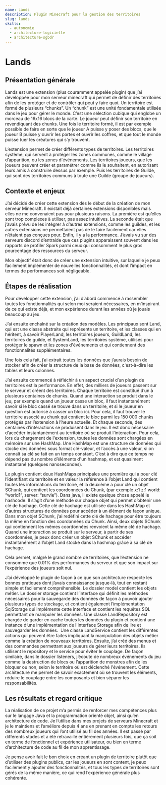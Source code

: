 ```yaml
---
name: Lands
description: Plugin Minecraft pour la gestion des territoires
slug: lands
skills:
  - autonomie
  - architecture-logicielle
  - architecture-sgbdr
---
```


# Lands

## Présentation générale

Lands est une extension (plus couramment appelée plugin) que j’ai développée pour mon serveur minecraft qui permet de définir des territoires afin de les protéger et de contrôler qui peut y faire quoi. Un territoire est formé de plusieurs “chunks”. Un “chunk” est une unité fondamentale utilisée dans le jeu pour gérer le monde. C’est une sélection cubique qui englobe un morceau de 16x16 blocs de la carte. Le joueur peut définir son territoire en revendiquant des chunks. Une fois le territoire formé, il est par exemple possible de faire en sorte que le joueur A puisse y poser des blocs, que le joueur B puisse y ouvrir les portes et ouvrir les coffres, et que tout le monde puisse tuer les créatures qui s’y trouvent.

L’extension permet de créer différents types de territoires. Les territoires système, qui servent à protéger les zones communes, comme le village d’apparition, ou les zones d'événements. Les territoires joueurs, que les joueurs peuvent créer et paramétrer comme ils le souhaitent, en autorisant leurs amis à construire dessus par exemple. Puis les territoires de Guilde, qui sont des territoires communs à toute une Guilde (groupe de joueurs).

## Contexte et enjeux

J’ai décidé de créer cette extension dès le début de la création de mon serveur Minecraft. Il existait déjà certaines extensions disponibles mais elles ne me convenaient pas pour plusieurs raisons. La première est qu’elles sont trop complexes à utiliser, pas assez intuitives. La seconde était que j’avais prévu de les intégrer à d’autres extensions, comme les guildes, et les autres extensions ne permettaient pas de le faire facilement car elles n’étaient pas conçues pour. Enfin, il y a la performance. J’avais vu sur des serveurs discord d’entraide que ces plugins apparaissent souvent dans les rapports de profiler Spark parmi ceux qui consomment le plus gros pourcentage des ressources du serveur.

Mon objectif était donc de créer une extension intuitive, sur laquelle je peux facilement implémenter de nouvelles fonctionnalités, et dont l’impact en termes de performances soit négligeable.

## Étapes de réalisation

Pour développer cette extension, j’ai d’abord commencé à rassembler toutes les fonctionnalités qui selon moi seraient nécessaires, en m’inspirant de ce qui existe déjà, et mon expérience durant les années où je jouais beaucoup au jeu.

J’ai ensuite enchaîné sur la création des modèles. Les principaux sont Land, qui est une classe abstraite qui représente un territoire, et les classes qui en héritent, à savoir PlayerLand, les territoires joueurs, GuildLand, les territoires de guilde, et SystemLand, les territoires système, utilisés pour protéger le spawn et les zones d'événements et qui contiennent des fonctionnalités supplémentaires.

Une fois cela fait, j’ai extrait toutes les données que j’aurais besoin de stocker afin de créer la structure de la base de données, c'est-à-dire les tables et leurs colonnes.

J’ai ensuite commencé à réfléchir à un aspect crucial d’un plugin de territoires est la performance. En effet, des milliers de joueurs passent sur le serveur et créent des territoires. Chaque territoire est constitué d’un à plusieurs centaines de chunks. Quand une interaction se produit dans le jeu, par exemple quand un joueur casse un bloc, il faut instantanément savoir si le bloc cassé se trouve dans un territoire, et si le joueur en question est autorisé à casser un bloc ici. Pour cela, il faut trouver le territoire associé au chunk qui contient le bloc parmi les 150 000 chunks protégés par l’extension à l’heure actuelle. Et chaque seconde, des centaines d’intéractions se produisent dans le jeu. Il est donc nécessaire d’accéder instantanément au territoire où se produit l'interaction. Pour cela, lors du chargement de l'extension, toutes les données sont chargées en mémoire sur une HashMap. Une HashMap est une structure de données qui stocke des données sous format clé-valeur, et l’accès à une valeur, si on connaît sa clé se fait en un temps constant. C’est à dire que ce temps ne dépend pas du nombre d’éléments d'un hashmap, et est quasiment instantané (quelques nanosecondes).

Le plugin contient deux HashMaps principales une première qui a pour clé l’identifiant du territoire et en valeur la référence à l’objet Land qui contient toutes les informations du territoire, et la deuxième a pour clé un objet SChunk, qui contient les coordonnées du Chunk, (par exemple x:1 z:1 world: “world1”, server: “survie”). Dans java, il existe quelque chose appelé le hashcode. Il s’agit d’une méthode sur chaque objet qui permet d’obtenir une clé de hachage. Cette clé de hachage est utilisée dans les HashMap et d’autres structures de données pour accéder à un élément de façon unique. Dans mon objet SChunk, j’ai redéfini cette clé de hachage pour être toujours la même en fonction des coordonnées du Chunk. Ainsi, deux objets SChunk qui contiennent les mêmes coordonnées renvoient la même clé de hachage. Quand une interaction se produit sur le serveur, à partir de ses coordonnées, je peux donc créer un objet SChunk et accéder instantanément à l’objet Land stocké dans la hashmap grâce à sa clé de hachage.

Cela permet, malgré le grand nombre de territoires, que l’extension ne consomme que 0.01% des performances du serveur et que son impact sur l’expérience des joueurs soit nul.

J’ai développé le plugin de façon à ce que son architecture respecte les bonnes pratiques dont j’avais connaissance jusque-là, tout en restant simple et facilement compréhensible. Le dossier model contient les objets métier. Le dossier storage contient l’interface qui définit les méthodes nécessaires pour la sauvegarde des données de façon à pouvoir ajouter plusieurs types de stockage, et contient également l’implémentation SqlStorage qui implémente cette interface et contient les requêtes SQL permettant de manipuler les données. Une classe LandRepository est chargée de garder en cache toutes les données du plugin et contient une instance d’une implémentation de l'interface Storage afin de lire et sauvegarder les données.  Une classe LandService contient les différentes actions qui peuvent être faites impliquant la manipulation des objets métier comme la création de nouveaux territoires. Ensuite, j’ai créé des menus et des commandes permettant aux joueurs de gérer leurs territoires. Ils utilisent le repository et le service pour éviter le couplage. De façon similaire, dans le dossier listeners, j’écoute de nombreux événements du jeu comme la destruction de blocs ou l’apparition de monstres afin de les bloquer ou non, selon le territoire où est déclenché l'événement. Cette architecture me permet de savoir exactement où se trouvent les éléments, réduire le couplage entre les composants et bien séparer les responsabilités.

## Les résultats et regard critique

La réalisation de ce projet m’a permis de renforcer mes compétences plus sur le langage Java et la programmation orienté objet, ainsi qu’en architecture de code. Je l’utilise dans mes projets de serveurs Minecraft et je le maintiens et l’améliore depuis 4 ans en prenant en compte les retours des nombreux joueurs qui l’ont utilisé au fil des années. Il est passé par différents stades et a été retravaillé entièrement plusieurs fois, que ça soit en terme de fonctionnel et expérience utilisateur, ou bien en terme d’architecture de code au fil de mon apprentissage.

Je pense avoir fait le bon choix en créant un plugin de territoire plutôt que d’utiliser des plugins publics, car les joueurs en sont content, je peux facilement y ajouter des fonctionnalités, et tous les types de territoires sont gérés de la même manière, ce qui rend l’expérience générale plus cohérente.
